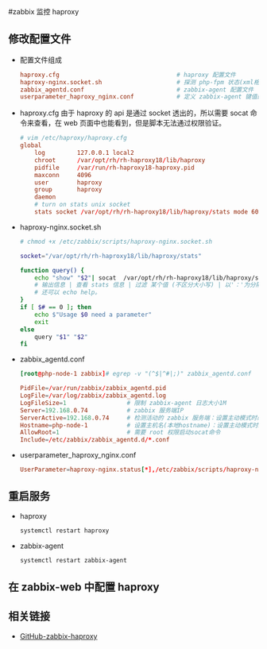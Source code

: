 <!--
 * @Description:
 * @Author: 焦国峰
 * @Github: https://github.com/clement-jiao
 * @Date: 2019-08-25 03:45:12
 * @LastEditors: clement-jiao
 * @LastEditTime: 2019-08-28 13:40:33
 -->

#zabbix 监控 haproxy


## 修改配置文件

  - 配置文件组成
    ```conf
    haproxy.cfg                                 # haproxy 配置文件
    haproxy-nginx.socket.sh                     # 探测 php-fpm 状态(xml格式)
    zabbix_agentd.conf                          # zabbix-agent 配置文件
    userparameter_haproxy_nginx.conf            # 定义 zabbix-agent 键值的文件，命名规则为：userparameter_{监控的服务或其他}.conf
    ```

  - haproxy.cfg
    由于 haproxy 的 api 是通过 socket 透出的，所以需要 socat 命令来查看，在 web 页面中也能看到，但是脚本无法通过权限验证。
    ```conf
    # vim /etc/haproxy/haproxy.cfg
    global
        log         127.0.0.1 local2
        chroot      /var/opt/rh/rh-haproxy18/lib/haproxy
        pidfile     /var/run/rh-haproxy18-haproxy.pid
        maxconn     4096
        user        haproxy
        group       haproxy
        daemon
        # turn on stats unix socket
        stats socket /var/opt/rh/rh-haproxy18/lib/haproxy/stats mode 600 level admin   # 主要是为了修改权限和运行级别。
    ```

  - haproxy-nginx.socket.sh
    ```bash
    # chmod +x /etc/zabbix/scripts/haproxy-nginx.socket.sh

    socket="/var/opt/rh/rh-haproxy18/lib/haproxy/stats"

    function query() {
        echo "show" "$2"| socat  /var/opt/rh/rh-haproxy18/lib/haproxy/stats  stdio| grep -i "$1"":" | awk -F ': ' '{print $2}' | sed s/[[:space:]]//g
        # 输出信息 | 查看 stats 信息 | 过滤 某个值 (不区分大小写) | 以'：'为分隔符，取第二列| 去除所有空格
        # 还可以 echo help。
    }
    if [ $# == 0 ]; then
        echo $"Usage $0 need a parameter"
        exit
    else
        query "$1" "$2"
    fi
    ```

  - zabbix_agentd.conf
    ```conf
    [root@php-node-1 zabbix]# egrep -v "(^$|^#|;)" zabbix_agentd.conf

    PidFile=/var/run/zabbix/zabbix_agentd.pid
    LogFile=/var/log/zabbix/zabbix_agentd.log
    LogFileSize=1                 # 限制 zabbix-agent 日志大小1M
    Server=192.168.0.74           # zabbix 服务端IP
    ServerActive=192.168.0.74     # 检测活动的 zabbix 服务端：设置主动模式时必填项
    Hostname=php-node-1           # 设置主机名(本地hostname)：设置主动模式时必填项
    AllowRoot=1                   # 需要 root 权限启动socat命令
    Include=/etc/zabbix/zabbix_agentd.d/*.conf
    ```

  - userparameter_haproxy_nginx.conf
    ```conf
    UserParameter=haproxy-nginx.status[*],/etc/zabbix/scripts/haproxy-nginx.socket.sh $1
    ```

## 重启服务
  - haproxy
    ```bash
    systemctl restart haproxy
    ```

  - zabbix-agent
    ```bash
    systemctl restart zabbix-agent
    ```

## 在 zabbix-web 中配置 haproxy


## 相关链接
  - [GitHub-zabbix-haproxy](https://github.com/anapsix/zabbix-haproxy)
